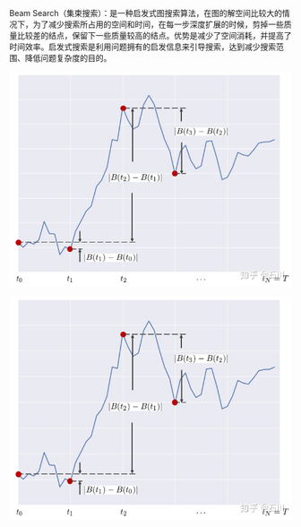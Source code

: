 Beam Search（集束搜索）：是一种启发式图搜索算法，在图的解空间比较大的情况下，为了减少搜索所占用的空间和时间，在每一步深度扩展的时候，剪掉一些质量比较差的结点，保留下一些质量较高的结点。优势是减少了空间消耗，并提高了时间效率。启发式搜索是利用问题拥有的启发信息来引导搜索，达到减少搜索范围、降低问题复杂度的目的。

![img text](https://github.com/wymzj/my_code_product/blob/main/IMG-FOLDER/布朗运动.jpg)
<p align="center">
<img src="https://github.com/wymzj/my_code_product/blob/main/IMG-FOLDER/布朗运动.jpg" width="600" height="400" alt="布朗运动"/><br/>
</p>
